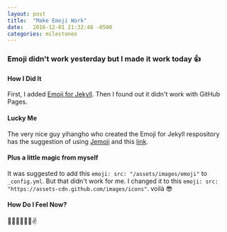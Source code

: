 ```yaml
---
layout: post
title:  "Make Emoji Work"
date:   2016-12-01 21:32:48 -0500
categories: milestones
---
```

### Emoji didn't work yesterday but I made it work today :+1:

#### How I Did It
First, I added [Emoji for Jekyll](https://github.com/yihangho/emoji-for-jekyll). Then I found out it didn't work with GitHub Pages. 

#### Lucky Me
The very nice guy yihangho who created the Emoji for Jekyll respository has the suggestion of using [Jemoji](https://help.github.com/articles/emoji-on-github-pages/) and this [link](https://github.com/jekyll/jemoji).

#### Plus a little magic from myself
It was suggested to add this `emoji: src: "/assets/images/emoji"` to `_config.yml`. But that didn't work for me. I changed it to this `emoji: src: "https://assets-cdn.github.com/images/icons"`. voilà :sunglasses:

#### How Do I Feel Now?
:musical_note::sparkles::boom::notes::relieved::triumph::v:
